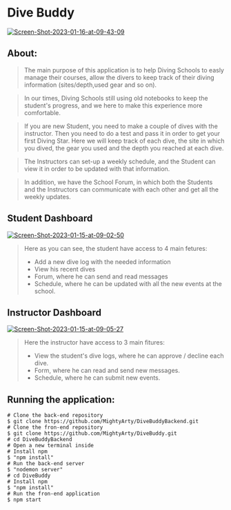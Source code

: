 # Dive Buddy





<a href="https://ibb.co/cTQ1MSL"><img src="https://i.ibb.co/F7zKNLV/Screen-Shot-2023-01-16-at-09-43-09.png" alt="Screen-Shot-2023-01-16-at-09-43-09" border="0"></a>

## About:

> The main purpose of this application is to help Diving Schools to easly manage their courses, allow the divers to keep track of their diving information (sites/depth,used gear and so on).

> In our times, Diving Schools still using old notebooks to keep the student's progress, and we here to make this experience more comfortable.

> If you are new Student, you need to make a couple of dives with the instructor. Then you need to do a test and pass it in order to get your first Diving Star. Here we will keep track of each dive, the site in which you dived, the gear you used and the depth you reached at each dive.

> The Instructors can set-up a weekly schedule, and the Student can view it in order to be updated with that information.

> In addition, we have the School Forum, in which both the Students and the Instructors can communicate with each other and get all the weekly updates.

## Student Dashboard

<a href="https://ibb.co/qDmzdkD"><img src="https://i.ibb.co/HKG0VnK/Screen-Shot-2023-01-15-at-09-02-50.png" alt="Screen-Shot-2023-01-15-at-09-02-50" border="0"></a>

> Here as you can see, the student have access to 4 main fetures:
>
> - Add a new dive log with the needed information
> - View his recent dives
> - Forum, where he can send and read messages
> - Schedule, where he can be updated with all the new events at the school.

## Instructor Dashboard

<a href="https://ibb.co/Mh2sqmr"><img src="https://i.ibb.co/8BK0FHq/Screen-Shot-2023-01-15-at-09-05-27.png" alt="Screen-Shot-2023-01-15-at-09-05-27" border="0"></a>

> Here the instructor have access to 3 main fitures:
>
> - View the student's dive logs, where he can approve / decline each dive.
> - Form, where he can read and send new messages.
> - Schedule, where he can submit new events.

## Running the application:

```
# Clone the back-end repository
$ git clone https://github.com/MightyArty/DiveBuddyBackend.git
# Clone the fron-end repository
$ git clone https://github.com/MightyArty/DiveBuddy.git
# cd DiveBuddyBackend
# Open a new terminal inside
# Install npm
$ "npm install"
# Run the back-end server
$ "nodemon server"
# cd DiveBuddy
# Install npm
$ "npm install"
# Run the fron-end application
$ npm start
```
